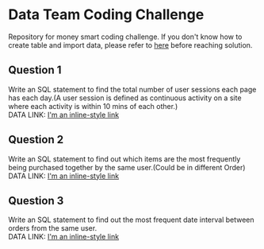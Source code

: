 # Data Team Coding Challenge
Repository for money smart coding challenge. If you don't know how to create table and import data, please refer to [here](https://www.google.com) before reaching solution.

## Question 1
Write an SQL statement to find the total number of user sessions each page has each day.(A user session is defined as continuous activity on a site where each activity is within 10 mins of each other.) <br/>
DATA LINK: [I'm an inline-style link](https://www.google.com)

## Question 2
Write an SQL statement to find out which items are the most frequently being purchased together by the same user.(Could be in different Order) <br/>
DATA LINK: [I'm an inline-style link](https://www.google.com)

## Question 3
Write an SQL statement to find out the most frequent date interval between orders from the same user. <br/>
DATA LINK: [I'm an inline-style link](https://www.google.com)
